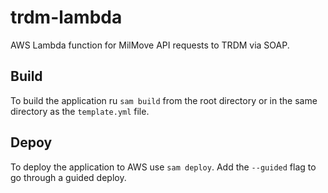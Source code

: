 # trdm-lambda
AWS Lambda function for MilMove API requests to TRDM via SOAP.


## Build

To build the application ru `sam build` from the root directory or in the same directory as the `template.yml` file.

## Depoy

To deploy the application to AWS use `sam deploy`. Add the `--guided` flag to go through a guided deploy.